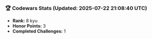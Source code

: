 ### 🏆 Codewars Stats (Updated: 2025-07-22 21:08:40 UTC)

- **Rank:** 8 kyu
- **Honor Points:** 3
- **Completed Challenges:** 1
